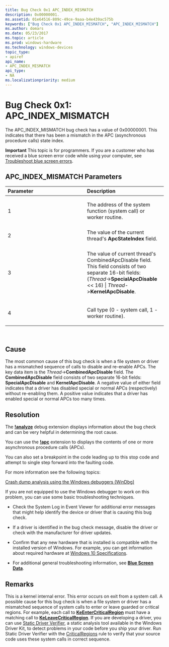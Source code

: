```yaml
---
title: Bug Check 0x1 APC_INDEX_MISMATCH
description: 0x00000001.
ms.assetid: 01e64516-809c-49ce-9aaa-b4e439ac575b
keywords: ["Bug Check 0x1 APC_INDEX_MISMATCH", "APC_INDEX_MISMATCH"]
ms.author: domars
ms.date: 05/23/2017
ms.topic: article
ms.prod: windows-hardware
ms.technology: windows-devices
topic_type:
- apiref
api_name:
- APC_INDEX_MISMATCH
api_type:
- NA
ms.localizationpriority: medium
---
```


# Bug Check 0x1: APC\_INDEX\_MISMATCH


The APC\_INDEX\_MISMATCH bug check has a value of 0x00000001. This indicates that there has been a mismatch in the APC (asynchronous procedure calls) state index.

**Important** This topic is for programmers. If you are a customer who has received a blue screen error code while using your computer, see [Troubleshoot blue screen errors](http://windows.microsoft.com/windows-10/troubleshoot-blue-screen-errors).

## APC\_INDEX\_MISMATCH Parameters


<table>
<colgroup>
<col width="50%" />
<col width="50%" />
</colgroup>
<thead>
<tr class="header">
<th align="left">Parameter</th>
<th align="left">Description</th>
</tr>
</thead>
<tbody>
<tr class="odd">
<td align="left"><p>1</p></td>
<td align="left"><p>The address of the system function (system call) or worker routine.</p></td>
</tr>
<tr class="even">
<td align="left"><p>2</p></td>
<td align="left">The value of the current thread's <strong>ApcStateIndex</strong> field.</td>
</tr>
<tr class="odd">
<td align="left"><p>3</p></td>
<td align="left"><p>The value of current thread's CombinedApcDisable field. This field consists of two separate 16-bit fields: (<em>Thread</em>-&gt;<strong>SpecialApcDisable</strong> &lt;&lt; 16) | <em>Thread</em>-&gt;<strong>KernelApcDisable</strong>.</p></td>
</tr>
<tr class="even">
<td align="left"><p>4</p></td>
<td align="left"><p>Call type (0 - system call, 1 - worker routine).</p></td>
</tr>
</tbody>
</table>

 

Cause
-----

The most common cause of this bug check is when a file system or driver has a mismatched sequence of calls to disable and re-enable APCs. The key data item is the *Thread*-&gt;**CombinedApcDisable** field. The **CombinedApcDisable** field consists of two separate 16-bit fields: **SpecialApcDisable** and **KernelApcDisable**. A negative value of either field indicates that a driver has disabled special or normal APCs (respectively) without re-enabling them. A positive value indicates that a driver has enabled special or normal APCs too many times.

Resolution
----------

The [**!analyze**](-analyze.md) debug extension displays information about the bug check and can be very helpful in determining the root cause.

You can use the [**!apc**](-apc.md) extension to displays the contents of one or more asynchronous procedure calls (APCs).

You can also set a breakpoint in the code leading up to this stop code and attempt to single step forward into the faulting code.

For more information see the following topics:

[Crash dump analysis using the Windows debuggers (WinDbg)](crash-dump-files.md)

If you are not equipped to use the Windows debugger to work on this problem, you can use some basic troubleshooting techniques.

-   Check the System Log in Event Viewer for additional error messages that might help identify the device or driver that is causing this bug check.

-   If a driver is identified in the bug check message, disable the driver or check with the manufacturer for driver updates.

-   Confirm that any new hardware that is installed is compatible with the installed version of Windows. For example, you can get information about required hardware at [Windows 10 Specifications](https://www.microsoft.com/windows/windows-10-specifications).

-   For additional general troubleshooting information, see [**Blue Screen Data**](blue-screen-data.md).

Remarks
-------

This is a kernel internal error. This error occurs on exit from a system call. A possible cause for this bug check is when a file system or driver has a mismatched sequence of system calls to enter or leave guarded or critical regions. For example, each call to [**KeEnterCriticalRegion**](https://msdn.microsoft.com/library/windows/hardware/ff552021) must have a matching call to [**KeLeaveCriticalRegion**](https://msdn.microsoft.com/library/windows/hardware/ff552964). If you are developing a driver, you can use [Static Driver Verifier](https://msdn.microsoft.com/library/windows/hardware/ff552808), a static analysis tool available in the Windows Driver Kit, to detect problems in your code before you ship your driver. Run Static Driver Verifier with the [CriticalRegions](https://msdn.microsoft.com/library/windows/hardware/ff543603) rule to verify that your source code uses these system calls in correct sequence.

 

 




